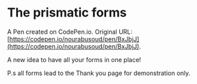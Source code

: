 # The prismatic forms 

A Pen created on CodePen.io. Original URL: [https://codepen.io/nourabusoud/pen/BxJbjJ](https://codepen.io/nourabusoud/pen/BxJbjJ).

A new idea to have all your forms in one place!

P.s all forms lead to the Thank you page for demonstration only.